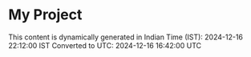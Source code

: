 # My Project

This content is dynamically generated in Indian Time (IST): 2024-12-16 22:12:00 IST
Converted to UTC: 2024-12-16 16:42:00 UTC
